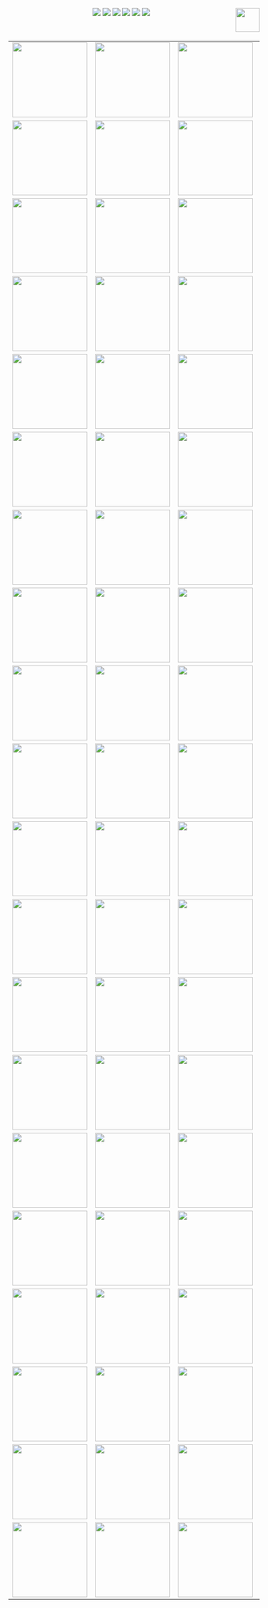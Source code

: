 
<p align="center">
    <a href="https://github.com/elegantcoin/Raspberry"><img src="https://img.shields.io/badge/status-updating-brightgreen.svg"></a>
    <a href="https://github.com/python/cpython"><img src="https://img.shields.io/badge/Python-3.7-FF1493.svg"></a>
    <a href="https://github.com/elegantcoin/Raspberry"><img src="https://img.shields.io/badge/platform-Windows%7CLinux%7CmacOS-660066.svg"></a>
    <a href="https://opensource.org/licenses/mit-license.php"><img src="https://badges.frapsoft.com/os/mit/mit.svg"></a>
    <a href="https://github.com/elegantcoin/Raspberry/stargazers"><img src="https://img.shields.io/github/stars/elegantcoin/Raspberry.svg?logo=github"></a>
    <a href="https://github.com/elegantcoin/Raspberry/network/members"><img src="https://img.shields.io/github/forks/elegantcoin/Raspberry.svg?color=blue&logo=github"></a>
    <a href="https://www.python.org/"><img src="https://upload.wikimedia.org/wikipedia/commons/c/c3/Python-logo-notext.svg" align="right" height="48" width="48" ></a>
</p>
<br />

||||||
|------------|	------------|	------------|	------------|	------------|
<img src="https://github.com/elegantcoin/Raspberry/blob/master/%E5%9B%BE%E7%89%87/0GGmrnYWyR8kKBPdNDWYGQvA1BNFVKfW.jpg" width="150" alt=" "/>|<img src="https://github.com/elegantcoin/Raspberry/blob/master/%E5%9B%BE%E7%89%87/0Tj9yn6UWz3l3qWAFuku5SRldDss0UK1.jpeg" width="150" alt=" "/>|<img src="https://github.com/elegantcoin/Raspberry/blob/master/%E5%9B%BE%E7%89%87/14ZLHyiy00LyyKunhCmKlCC7x1emJMrK.jpg" width="150" alt=" "/>|<img src="https://github.com/elegantcoin/Raspberry/blob/master/%E5%9B%BE%E7%89%87/19AykXDQBssS71L4Z7wkx1yxKa8tvhSw.jpg" width="150" alt=" "/>|<img src="https://github.com/elegantcoin/Raspberry/blob/master/%E5%9B%BE%E7%89%87/1v2g1FU0xjV6ObRTFuwdeCB3Azj6OPWP.jpg" width="150" alt=" "/>|
<img src="https://github.com/elegantcoin/Raspberry/blob/master/%E5%9B%BE%E7%89%87/20%20Projects%20For%20Your%20Raspberry%20Pi%200.jpg" width="150" alt=" "/>|<img src="https://github.com/elegantcoin/Raspberry/blob/master/%E5%9B%BE%E7%89%87/20%20Projects%20For%20Your%20Raspberry%20Pi%203.jpg" width="150" alt=" "/>|<img src="https://github.com/elegantcoin/Raspberry/blob/master/%E5%9B%BE%E7%89%87/2O9QW0D5GfbPV2znK9QCDva7Qw9nzjLB.jpg" width="150" alt=" "/>|<img src="https://github.com/elegantcoin/Raspberry/blob/master/%E5%9B%BE%E7%89%87/2RhEq009oSmoO0zqUGd9KEhtW8UCpcqs.jpg" width="150" alt=" "/>|<img src="https://github.com/elegantcoin/Raspberry/blob/master/%E5%9B%BE%E7%89%87/35ViAtvUnhosSiYjNmRkwjZ5HCxEXAC0.jpg" width="150" alt=" "/>|
<img src="https://github.com/elegantcoin/Raspberry/blob/master/%E5%9B%BE%E7%89%87/3MU7SQEDAkQi6rMOvrLQgFBX2YcGyW9C.jpg" width="150" alt=" "/>|<img src="https://github.com/elegantcoin/Raspberry/blob/master/%E5%9B%BE%E7%89%87/3QZYhNBtJLZ1XBe2FXLkVKTFmS6adL9h.jpg" width="150" alt=" "/>|<img src="https://github.com/elegantcoin/Raspberry/blob/master/%E5%9B%BE%E7%89%87/3ZiyLCAigGlXiYEK6456nfVitoQavB9y.jpeg" width="150" alt=" "/>|<img src="https://github.com/elegantcoin/Raspberry/blob/master/%E5%9B%BE%E7%89%87/41ZHlACERLBmOAwsibtXFR9qekO0QaXV.jpg" width="150" alt=" "/>|<img src="https://github.com/elegantcoin/Raspberry/blob/master/%E5%9B%BE%E7%89%87/4SYZFvWLmLhLg0UUcUVtFg4A4fs4OcXS.jpg" width="150" alt=" "/>|
<img src="https://github.com/elegantcoin/Raspberry/blob/master/%E5%9B%BE%E7%89%87/4TBLY7fWAj9XU4hrGDRypYvo90mZru5w.jpg" width="150" alt=" "/>|<img src="https://github.com/elegantcoin/Raspberry/blob/master/%E5%9B%BE%E7%89%87/5DFZC2zxYjrkI9vbkqE0ykWwfyAo5jtb.jpg" width="150" alt=" "/>|<img src="https://github.com/elegantcoin/Raspberry/blob/master/%E5%9B%BE%E7%89%87/5Da3UNRc3CDcXIntlPtVMq1l22963to8.jpg" width="150" alt=" "/>|<img src="https://github.com/elegantcoin/Raspberry/blob/master/%E5%9B%BE%E7%89%87/5epck6ABUM9BkbtRDGUH6cfozLFP915e.jpg" width="150" alt=" "/>|<img src="https://github.com/elegantcoin/Raspberry/blob/master/%E5%9B%BE%E7%89%87/5rLOkGbZqIFDhuxqC8LAx14Fc8e1NbNT.jpg" width="150" alt=" "/>|
<img src="https://github.com/elegantcoin/Raspberry/blob/master/%E5%9B%BE%E7%89%87/5xajRdIKO0tTKJmrgAbmb9OtbMEM4eva.jpg" width="150" alt=" "/>|<img src="https://github.com/elegantcoin/Raspberry/blob/master/%E5%9B%BE%E7%89%87/6G1m9hKZ4SR1ycvhiiY8BAGVtMsAQVKW.jpg" width="150" alt=" "/>|<img src="https://github.com/elegantcoin/Raspberry/blob/master/%E5%9B%BE%E7%89%87/6PND6x445ugJwCBUwkvRgwOB37dO25X8.jpg" width="150" alt=" "/>|<img src="https://github.com/elegantcoin/Raspberry/blob/master/%E5%9B%BE%E7%89%87/7YFSS0ntT3XCnbgyjxiZ12cUNiOc8Ekf.jpeg" width="150" alt=" "/>|<img src="https://github.com/elegantcoin/Raspberry/blob/master/%E5%9B%BE%E7%89%87/7doSp79HSQAmeD9xfHgL7Se1ApbmALhH.jpg" width="150" alt=" "/>|
<img src="https://github.com/elegantcoin/Raspberry/blob/master/%E5%9B%BE%E7%89%87/96h037DJH9kQLvw5gUQy88ipjvgH6Ugg.jpg" width="150" alt=" "/>|<img src="https://github.com/elegantcoin/Raspberry/blob/master/%E5%9B%BE%E7%89%87/9TFnA9s9thW5SXiowHrHyBbzAe8fGrbQ.jpg" width="150" alt=" "/>|<img src="https://github.com/elegantcoin/Raspberry/blob/master/%E5%9B%BE%E7%89%87/A%20Hands-On%20Course%20in%20Sensors%20Using%20the%20Arduino%20and%20Raspberry%20Pi.jpg" width="150" alt=" "/>|<img src="https://github.com/elegantcoin/Raspberry/blob/master/%E5%9B%BE%E7%89%87/Accelerate%20Deep%20Learning%20on%20Raspberry%20Pi.jpg" width="150" alt=" "/>|<img src="https://github.com/elegantcoin/Raspberry/blob/master/%E5%9B%BE%E7%89%87/Adventures%20In%20Raspberry%20Pi%20by%20Carrie%20Anne%20Philbin.jpeg" width="150" alt=" "/>|
<img src="https://github.com/elegantcoin/Raspberry/blob/master/%E5%9B%BE%E7%89%87/All%20of%20IOT%20Starting%20with%20the%20Latest%20Raspberry%20Pi%20from%20Beginner%20to%20Advanced%20-%20Volume%201.jpg" width="150" alt=" "/>|<img src="https://github.com/elegantcoin/Raspberry/blob/master/%E5%9B%BE%E7%89%87/All%20of%20IOT%20Starting%20with%20the%20Latest%20Raspberry%20Pi%20from%20Beginner%20to%20Advanced%20-%20Volume%202.jpg" width="150" alt=" "/>|<img src="https://github.com/elegantcoin/Raspberry/blob/master/%E5%9B%BE%E7%89%87/Arduino%20and%20Raspberry%20Pi%20Sensor%20Projects%20for%20the%20Evil%20Genius.jpg" width="150" alt=" "/>|<img src="https://github.com/elegantcoin/Raspberry/blob/master/%E5%9B%BE%E7%89%87/Arl8cZrRa04fP0DFp9VReiWhUn04kXKV.jpeg" width="150" alt=" "/>|<img src="https://github.com/elegantcoin/Raspberry/blob/master/%E5%9B%BE%E7%89%87/AxYq0IjfXHECaisSJthOWXVYEcbMbdfM.jpg" width="150" alt=" "/>|
<img src="https://github.com/elegantcoin/Raspberry/blob/master/%E5%9B%BE%E7%89%87/BDM%20s%20Raspberry%20Pi%20Beginners'%20guide%202018.jpg" width="150" alt=" "/>|<img src="https://github.com/elegantcoin/Raspberry/blob/master/%E5%9B%BE%E7%89%87/BDM%20s%20Raspberry%20Pi%20Tricks%2C%20Hacks%20%26%20Fixes%20Guides%202018.jpg" width="150" alt=" "/>|<img src="https://github.com/elegantcoin/Raspberry/blob/master/%E5%9B%BE%E7%89%87/BXI8WHRluMnw1oR2CeCI9ecgrTpnbm0N.jpg" width="150" alt=" "/>|<img src="https://github.com/elegantcoin/Raspberry/blob/master/%E5%9B%BE%E7%89%87/Beginning%20Raspberry%20Pi%20Game%20Programming.jpeg" width="150" alt=" "/>|<img src="https://github.com/elegantcoin/Raspberry/blob/master/%E5%9B%BE%E7%89%87/Beginning%20Sensor%20Networks%20with%20Arduino%20and%20Raspberry%20Pi%20(PDF).jpg" width="150" alt=" "/>|
<img src="https://github.com/elegantcoin/Raspberry/blob/master/%E5%9B%BE%E7%89%87/Best%20Raspberry%20Pi%20Projects.jpg" width="150" alt=" "/>|<img src="https://github.com/elegantcoin/Raspberry/blob/master/%E5%9B%BE%E7%89%87/Bpksbzu0hUIRh7SM5XDDPvqQDQJupoR1.jpg" width="150" alt=" "/>|<img src="https://github.com/elegantcoin/Raspberry/blob/master/%E5%9B%BE%E7%89%87/Build%20Ethereum%20Mining%20Rig%20Raspberry%20Pi%20Full%20Node%20%5BPython%20Client%5D.jpg" width="150" alt=" "/>|<img src="https://github.com/elegantcoin/Raspberry/blob/master/%E5%9B%BE%E7%89%87/Build%20Supercomputers%20with%20Raspberry%20Pi%203%20by%20Carlos%20R.%20Morrison.jpg" width="150" alt=" "/>|<img src="https://github.com/elegantcoin/Raspberry/blob/master/%E5%9B%BE%E7%89%87/Build%20Supercomputers%20with%20Raspberry%20Pi%203!.jpg" width="150" alt=" "/>|
<img src="https://github.com/elegantcoin/Raspberry/blob/master/%E5%9B%BE%E7%89%87/Build%20a%20Raspberry%20Pi%20Digital%20Assistant%20(Google%20Home%20Clone).jpg" width="150" alt=" "/>|<img src="https://github.com/elegantcoin/Raspberry/blob/master/%E5%9B%BE%E7%89%87/Building%20A%20Virtual%20Assistant%20For%20Raspberry%20PI.png" width="150" alt=" "/>|<img src="https://github.com/elegantcoin/Raspberry/blob/master/%E5%9B%BE%E7%89%87/Building%20Smart%20Homes%20with%20Raspberry%20Pi%20Zero.jpg" width="150" alt=" "/>|<img src="https://github.com/elegantcoin/Raspberry/blob/master/%E5%9B%BE%E7%89%87/Building%20a%20Home%20Security%20System%20with%20Raspberry%20Pi.jpeg" width="150" alt=" "/>|<img src="https://github.com/elegantcoin/Raspberry/blob/master/%E5%9B%BE%E7%89%87/C%20Clearly%20-%20Programming%20With%20C%20In%20Linux%20and%20On%20Raspberry%20Pi.jpg" width="150" alt=" "/>|
<img src="https://github.com/elegantcoin/Raspberry/blob/master/%E5%9B%BE%E7%89%87/C%20Here%20-%20Programming%20In%20C%20in%20Linux%20and%20Raspberry%20Pi.jpg" width="150" alt=" "/>|<img src="https://github.com/elegantcoin/Raspberry/blob/master/%E5%9B%BE%E7%89%87/Circuit%20Engineering%20%20%20Cryptography%20%20%20Raspberry%20Pi%202.jpg" width="150" alt=" "/>|<img src="https://github.com/elegantcoin/Raspberry/blob/master/%E5%9B%BE%E7%89%87/Complete%20Raspberry%20Pi%20(2017).jpg" width="150" alt=" "/>|<img src="https://github.com/elegantcoin/Raspberry/blob/master/%E5%9B%BE%E7%89%87/Computec%20Edition%20PC%20Praxis%20Raspberry%20Pi%20fuer%20Einsteiger%20Mai%202018.jpg" width="150" alt=" "/>|<img src="https://github.com/elegantcoin/Raspberry/blob/master/%E5%9B%BE%E7%89%87/Connect%20and%20Interface%20Raspberry%20Pi%20with%20Arduino.jpg" width="150" alt=" "/>|
<img src="https://github.com/elegantcoin/Raspberry/blob/master/%E5%9B%BE%E7%89%87/Controller%20Area%20Network%20(CAN%20Bus)%20(Controller%20Area%20Network%20Projects%20with%20Arduino%20Uno%20and%20Raspberry%20Pi%203).jpg" width="150" alt=" "/>|<img src="https://github.com/elegantcoin/Raspberry/blob/master/%E5%9B%BE%E7%89%87/Creative%20Audio%20Programming%20on%20the%20Raspberry%20Pi.jpeg" width="150" alt=" "/>|<img src="https://github.com/elegantcoin/Raspberry/blob/master/%E5%9B%BE%E7%89%87/Creative%20Audio%20Programming%20on%20the%20Raspberry%20Pi.jpg" width="150" alt=" "/>|<img src="https://github.com/elegantcoin/Raspberry/blob/master/%E5%9B%BE%E7%89%87/CyKI9sf98tWhOYCDB0ykTOqiGq1l6nCJ.jpg" width="150" alt=" "/>|<img src="https://github.com/elegantcoin/Raspberry/blob/master/%E5%9B%BE%E7%89%87/D3I6MlLdbqMJX23L6ryemEYc5iO8CoCg.jpeg" width="150" alt=" "/>|
<img src="https://github.com/elegantcoin/Raspberry/blob/master/%E5%9B%BE%E7%89%87/DJkjIyxNYTAjezicvw0ozdUszql69UtN.jpg" width="150" alt=" "/>|<img src="https://github.com/elegantcoin/Raspberry/blob/master/%E5%9B%BE%E7%89%87/DNkiVyJHh2sbjDR0MsC8B1kReJ24f4US.jpg" width="150" alt=" "/>|<img src="https://github.com/elegantcoin/Raspberry/blob/master/%E5%9B%BE%E7%89%87/DQykONBRZ27j2Xc9a4SyP2GQ5SZaaEvN.jpg" width="150" alt=" "/>|<img src="https://github.com/elegantcoin/Raspberry/blob/master/%E5%9B%BE%E7%89%87/Deploying%20Raspberry%20Pi%20in%20the%20Classroom.jpg" width="150" alt=" "/>|<img src="https://github.com/elegantcoin/Raspberry/blob/master/%E5%9B%BE%E7%89%87/Der%20Raspberry%20Pi%20als%20Torrentbox%20f%C3%BCr%20Downloads.jpg" width="150" alt=" "/>|
<img src="https://github.com/elegantcoin/Raspberry/blob/master/%E5%9B%BE%E7%89%87/Design%20and%20Build%20A%20Raspberry%20Pi%20Robot.jpg" width="150" alt=" "/>|<img src="https://github.com/elegantcoin/Raspberry/blob/master/%E5%9B%BE%E7%89%87/Dw8Zsyf1n1iX52bdmYQkEvG99plSEuBh.jpeg" width="150" alt=" "/>|<img src="https://github.com/elegantcoin/Raspberry/blob/master/%E5%9B%BE%E7%89%87/EBIu7Rjp6GoJf2rRUu51dMFZKOnjXB9C.jpg" width="150" alt=" "/>|<img src="https://github.com/elegantcoin/Raspberry/blob/master/%E5%9B%BE%E7%89%87/EMsVy25e1CsoOuQ8qZUoJIfkWXiPUPBy.jpg" width="150" alt=" "/>|<img src="https://github.com/elegantcoin/Raspberry/blob/master/%E5%9B%BE%E7%89%87/Easy%20Raspberry%20Pi%20Projects.jpg" width="150" alt=" "/>|
<img src="https://github.com/elegantcoin/Raspberry/blob/master/%E5%9B%BE%E7%89%87/Easy%20and%20Cool%20Projects%20For%20Your%20Raspberry%20Pi.jpg" width="150" alt=" "/>|<img src="https://github.com/elegantcoin/Raspberry/blob/master/%E5%9B%BE%E7%89%87/Effortless%20Kodi%20(XBMC)%20%20%20Raspberry%20Pi%202%20and%203%20Optimization%20For%20High%20Performance%20Killer%20Home%20Theater.jpg" width="150" alt=" "/>|<img src="https://github.com/elegantcoin/Raspberry/blob/master/%E5%9B%BE%E7%89%87/Embedded%20Linux%20mit%20Raspberry%20Pi%20und%20Co.%20(mitp%20Professional).jpeg" width="150" alt=" "/>|<img src="https://github.com/elegantcoin/Raspberry/blob/master/%E5%9B%BE%E7%89%87/Experimenting%20with%20Raspberry%20Pi%20(True%20PDF).jpg" width="150" alt=" "/>|<img src="https://github.com/elegantcoin/Raspberry/blob/master/%E5%9B%BE%E7%89%87/Experimenting%20with%20Raspberry%20Pi.jpg" width="150" alt=" "/>|
<img src="https://github.com/elegantcoin/Raspberry/blob/master/%E5%9B%BE%E7%89%87/Exploring%20the%20Raspberry%20Pi%202%20with%20C%20%20%20by%20Warren%20Gay.jpeg" width="150" alt=" "/>|<img src="https://github.com/elegantcoin/Raspberry/blob/master/%E5%9B%BE%E7%89%87/F0bewC4RhDFwozgN3qguAqxsTBa7SHsx.jpg" width="150" alt=" "/>|<img src="https://github.com/elegantcoin/Raspberry/blob/master/%E5%9B%BE%E7%89%87/F2xwDXJXgFPeffaWwkpIniRkQnNRwMDb.jpg" width="150" alt=" "/>|<img src="https://github.com/elegantcoin/Raspberry/blob/master/%E5%9B%BE%E7%89%87/FHatXnh3p4ubPkjt52r1mdEEnUmwsNr8.jpeg" width="150" alt=" "/>|<img src="https://github.com/elegantcoin/Raspberry/blob/master/%E5%9B%BE%E7%89%87/FeTiOLSbCfzQ5UFsZMkundgoHLkVTChy.jpg" width="150" alt=" "/>|
<img src="https://github.com/elegantcoin/Raspberry/blob/master/%E5%9B%BE%E7%89%87/Fk9krX8UCDChJaH3lRFzZjlmGwa8aQAP.jpg" width="150" alt=" "/>|<img src="https://github.com/elegantcoin/Raspberry/blob/master/%E5%9B%BE%E7%89%87/aIQi6uwXaCsRyA2GP99TwIoo4IigsSRC.jpg" width="150" alt=" "/>|<img src="https://github.com/elegantcoin/Raspberry/blob/master/%E5%9B%BE%E7%89%87/aeoz1yY2g2NCMJ0P0UwozajvHG55eGZo.jpg" width="150" alt=" "/>|<img src="https://github.com/elegantcoin/Raspberry/blob/master/%E5%9B%BE%E7%89%87/axsIRXQCFAvB9CbFkKoKieiKgacRoBDy.jpg" width="150" alt=" "/>|<img src="https://github.com/elegantcoin/Raspberry/blob/master/%E5%9B%BE%E7%89%87/bWLQdDJFmwQ27CROEHdNFD52maOuOFsZ.jpg" width="150" alt=" "/>|
<img src="https://github.com/elegantcoin/Raspberry/blob/master/%E5%9B%BE%E7%89%87/c't%20Raspberry%20Pi%202016.jpg" width="150" alt=" "/>|<img src="https://github.com/elegantcoin/Raspberry/blob/master/%E5%9B%BE%E7%89%87/cJ55aa1TyOI6n88t2dKl0LqnjBLKCiHO.jpg" width="150" alt=" "/>|<img src="https://github.com/elegantcoin/Raspberry/blob/master/%E5%9B%BE%E7%89%87/cs2rzTeFAnevwY3DTWBJmRNODWfVx7wJ.jpg" width="150" alt=" "/>|<img src="https://github.com/elegantcoin/Raspberry/blob/master/%E5%9B%BE%E7%89%87/cwdE2OuAZYQrhRUc2tN91hF2KPVVgQEs.jpg" width="150" alt=" "/>|<img src="https://github.com/elegantcoin/Raspberry/blob/master/%E5%9B%BE%E7%89%87/dEiYCUUeSpVKShX99AYLwk9d33K2tmeG.png" width="150" alt=" "/>|
<img src="https://github.com/elegantcoin/Raspberry/blob/master/%E5%9B%BE%E7%89%87/dYDv8gpvF71ag8SRrLGfX9BcjStfca6q.jpg" width="150" alt=" "/>|<img src="https://github.com/elegantcoin/Raspberry/blob/master/%E5%9B%BE%E7%89%87/e1fEmzQLQFE5y5VKh99diirf9Hrq6XKl.jpg" width="150" alt=" "/>|<img src="https://github.com/elegantcoin/Raspberry/blob/master/%E5%9B%BE%E7%89%87/eF1jKWomFmUc7QpcXaV8zgmsWtac3P6h.jpg" width="150" alt=" "/>|<img src="https://github.com/elegantcoin/Raspberry/blob/master/%E5%9B%BE%E7%89%87/egg1Lizm3RUOxwlixfs6M7Kim8T1Xt2c.jpg" width="150" alt=" "/>|<img src="https://github.com/elegantcoin/Raspberry/blob/master/%E5%9B%BE%E7%89%87/f94PNaCCfaEn62gomGYgR1jLdF7KSxJ8.jpg" width="150" alt=" "/>|
<img src="https://github.com/elegantcoin/Raspberry/blob/master/%E5%9B%BE%E7%89%87/fJ6HcajRo2gjq3YgI8acO2ZtPwWt7Qvm.jpg" width="150" alt=" "/>|<img src="https://github.com/elegantcoin/Raspberry/blob/master/%E5%9B%BE%E7%89%87/fOLX8yGmx85DmKOgm1nrTCcnwpMvAD4Q.jpg" width="150" alt=" "/>|<img src="https://github.com/elegantcoin/Raspberry/blob/master/%E5%9B%BE%E7%89%87/fPTy2y5Xpn65sNWcwTtNuJBXXkWLWuEb.jpeg" width="150" alt=" "/>|<img src="https://github.com/elegantcoin/Raspberry/blob/master/%E5%9B%BE%E7%89%87/fg6xQkGxjpHy6sLsdyyqQUkbyuCVSSJ8.jpg" width="150" alt=" "/>|<img src="https://github.com/elegantcoin/Raspberry/blob/master/%E5%9B%BE%E7%89%87/fmbcA6vLfn4xnyXlKosWQ9mrlADN76Um.jpeg" width="150" alt=" "/>
